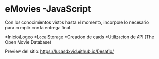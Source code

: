 # eMovies -JavaScript

Con los conocimientos vistos hasta el momento, incorpore lo necesario para cumplir con la entrega final.

*Inicio/Logeo
*LocalStorage
*Creacion de cards
*Utilizacion de API (The Open Movie Database) 

Preview del sitio: https://lucasdxvid.github.io/Desafio/
